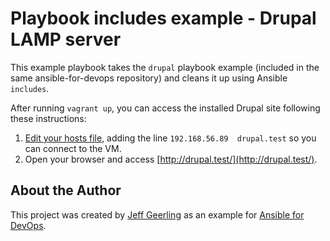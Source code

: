 # Playbook includes example - Drupal LAMP server

This example playbook takes the `drupal` playbook example (included in the same ansible-for-devops repository) and cleans it up using Ansible `includes`.

After running `vagrant up`, you can access the installed Drupal site following these instructions:

  1. [Edit your hosts file](http://docs.rackspace.com/support/how-to/modify-your-hosts-file/), adding the line `192.168.56.89  drupal.test` so you can connect to the VM.
  2. Open your browser and access [http://drupal.test/](http://drupal.test/).

## About the Author

This project was created by [Jeff Geerling](https://www.jeffgeerling.com/) as an example for [Ansible for DevOps](https://www.ansiblefordevops.com/).
